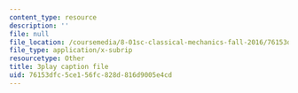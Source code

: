 ```yaml
---
content_type: resource
description: ''
file: null
file_location: /coursemedia/8-01sc-classical-mechanics-fall-2016/76153dfc5ce156fc828d816d9005e4cd_2TZa151GC-0.vtt
file_type: application/x-subrip
resourcetype: Other
title: 3play caption file
uid: 76153dfc-5ce1-56fc-828d-816d9005e4cd
---
```

